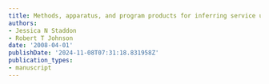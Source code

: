 ```yaml
---
title: Methods, apparatus, and program products for inferring service usage
authors:
- Jessica N Staddon
- Robert T Johnson
date: '2008-04-01'
publishDate: '2024-11-08T07:31:18.831958Z'
publication_types:
- manuscript
---
```

